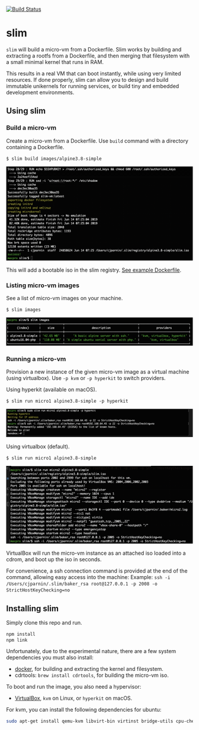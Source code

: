 [![Build Status](https://travis-ci.org/ottomatica/slim.svg?branch=master)](https://travis-ci.org/ottomatica/slim)

# slim

`slim` will build a micro-vm from a Dockerfile. Slim works by building and extracting a rootfs from a Dockerfile, and then merging that filesystem with a small minimal kernel that runs in RAM.

This results in a real VM that can boot instantly, while using very limited resources. If done properly, slim can allow you to design and build immutable unikernels for running services, or build tiny and embedded development environments.

## Using slim


### Build a micro-vm

Create a micro-vm from a Dockerfile. Use `build` command with a directory containing a Dockerfile.

```
$ slim build images/alpine3.8-simple
```

![build](doc/img/build.png)

This will add a bootable iso in the slim registry. [See example Dockerfile](https://github.com/ottomatica/slim/tree/master/images/alpine3.8-simple).


### Listing micro-vm images

See a list of micro-vm images on your machine.

```
$ slim images
```

![images command](doc/img/images.png)

### Running a micro-vm

Provision a new instance of the given micro-vm image as a virtual machine (using virtualbox). Use `-p kvm` or `-p hyperkit` to switch providers.

Using hyperkit (available on macOS).

```
$ slim run micro1 alpine3.8-simple -p hyperkit
```

![nanobox](doc/img/nanobox.png)

Using virtualbox (default).

```
$ slim run micro1 alpine3.8-simple
```

![nanobox](doc/img/run-vbox.png)

VirtualBox will run the micro-vm instance as an attached iso loaded into a cdrom, and boot up the iso in seconds.

For convenience, a ssh connection command is provided at the end of the command, allowing easy access into the machine:
Example: `ssh -i /Users/cjparnin/.slim/baker_rsa root@127.0.0.1 -p 2008 -o StrictHostKeyChecking=no`

## Installing slim

Simply clone this repo and run.

```
npm install
npm link
```

Unfortunately, due to the experimental nature, there are a few system dependencies you must also install:

* [docker](https://docs.docker.com/install/), for building and extracting the kernel and filesystem.
* cdrtools: `brew install cdrtools`, for building the micro-vm iso.

To boot and run the image, you also need a hypervisor:
* [VirtualBox](https://www.virtualbox.org/wiki/Downloads), `kvm` on Linux, or `hyperkit` on macOS.

For kvm, you can install the following dependencies for ubuntu:

```bash
sudo apt-get install qemu-kvm libvirt-bin virtinst bridge-utils cpu-checker mkisofs
```